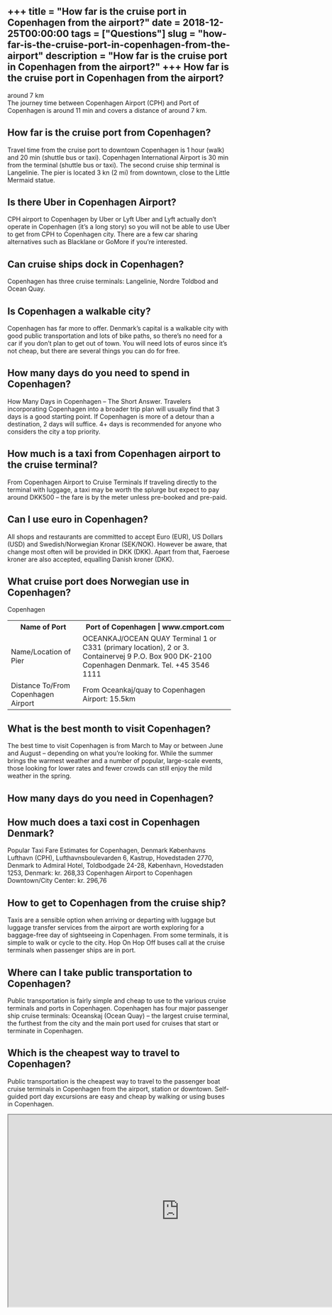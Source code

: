+++
title = "How far is the cruise port in Copenhagen from the airport?"
date = 2018-12-25T00:00:00
tags = ["Questions"]
slug = "how-far-is-the-cruise-port-in-copenhagen-from-the-airport"
description = "How far is the cruise port in Copenhagen from the airport?"
+++
How far is the cruise port in Copenhagen from the airport?
----------------------------------------------------------

around 7 km  
The journey time between Copenhagen Airport (CPH) and Port of Copenhagen is around 11 min and covers a distance of around 7 km.

How far is the cruise port from Copenhagen?
-------------------------------------------

Travel time from the cruise port to downtown Copenhagen is 1 hour (walk) and 20 min (shuttle bus or taxi). Copenhagen International Airport is 30 min from the terminal (shuttle bus or taxi). The second cruise ship terminal is Langelinie. The pier is located 3 kn (2 mi) from downtown, close to the Little Mermaid statue.

Is there Uber in Copenhagen Airport?
------------------------------------

CPH airport to Copenhagen by Uber or Lyft Uber and Lyft actually don’t operate in Copenhagen (it’s a long story) so you will not be able to use Uber to get from CPH to Copenhagen city. There are a few car sharing alternatives such as Blacklane or GoMore if you’re interested.

Can cruise ships dock in Copenhagen?
------------------------------------

Copenhagen has three cruise terminals: Langelinie, Nordre Toldbod and Ocean Quay.

Is Copenhagen a walkable city?
------------------------------

Copenhagen has far more to offer. Denmark’s capital is a walkable city with good public transportation and lots of bike paths, so there’s no need for a car if you don’t plan to get out of town. You will need lots of euros since it’s not cheap, but there are several things you can do for free.

How many days do you need to spend in Copenhagen?
-------------------------------------------------

How Many Days in Copenhagen – The Short Answer. Travelers incorporating Copenhagen into a broader trip plan will usually find that 3 days is a good starting point. If Copenhagen is more of a detour than a destination, 2 days will suffice. 4+ days is recommended for anyone who considers the city a top priority.

How much is a taxi from Copenhagen airport to the cruise terminal?
------------------------------------------------------------------

From Copenhagen Airport to Cruise Terminals If traveling directly to the terminal with luggage, a taxi may be worth the splurge but expect to pay around DKK500 – the fare is by the meter unless pre-booked and pre-paid.

Can I use euro in Copenhagen?
-----------------------------

All shops and restaurants are committed to accept Euro (EUR), US Dollars (USD) and Swedish/Norwegian Kronar (SEK/NOK). However be aware, that change most often will be provided in DKK (DKK). Apart from that, Faeroese kroner are also accepted, equalling Danish kroner (DKK).

What cruise port does Norwegian use in Copenhagen?
--------------------------------------------------

Copenhagen

<table><tr><th>Name of Port</th><th>Port of Copenhagen | www.cmport.com</th></tr><tr><td>Name/Location of Pier</td><td>OCEANKAJ/OCEAN QUAY Terminal 1 or C331 (primary location), 2 or 3. Containervej 9 P.O. Box 900 DK-2100 Copenhagen Denmark. Tel. +45 3546 1111</td></tr><tr><td>Distance To/From Copenhagen Airport</td><td>From Oceankaj/quay to Copenhagen Airport: 15.5km</td></tr></table>

What is the best month to visit Copenhagen?
-------------------------------------------

The best time to visit Copenhagen is from March to May or between June and August – depending on what you’re looking for. While the summer brings the warmest weather and a number of popular, large-scale events, those looking for lower rates and fewer crowds can still enjoy the mild weather in the spring.

How many days do you need in Copenhagen?
----------------------------------------

How much does a taxi cost in Copenhagen Denmark?
------------------------------------------------

Popular Taxi Fare Estimates for Copenhagen, Denmark Københavns Lufthavn (CPH), Lufthavnsboulevarden 6, Kastrup, Hovedstaden 2770, Denmark to Admiral Hotel, Toldbodgade 24-28, København, Hovedstaden 1253, Denmark: kr. 268,33 Copenhagen Airport to Copenhagen Downtown/City Center: kr. 296,76

How to get to Copenhagen from the cruise ship?
----------------------------------------------

Taxis are a sensible option when arriving or departing with luggage but luggage transfer services from the airport are worth exploring for a baggage-free day of sightseeing in Copenhagen. From some terminals, it is simple to walk or cycle to the city. Hop On Hop Off buses call at the cruise terminals when passenger ships are in port.

Where can I take public transportation to Copenhagen?
-----------------------------------------------------

Public transportation is fairly simple and cheap to use to the various cruise terminals and ports in Copenhagen. Copenhagen has four major passenger ship cruise terminals: Oceanskaj (Ocean Quay) – the largest cruise terminal, the furthest from the city and the main port used for cruises that start or terminate in Copenhagen.

Which is the cheapest way to travel to Copenhagen?
--------------------------------------------------

Public transportation is the cheapest way to travel to the passenger boat cruise terminals in Copenhagen from the airport, station or downtown. Self-guided port day excursions are easy and cheap by walking or using buses in Copenhagen.

<iframe allow="accelerometer; autoplay; clipboard-write; encrypted-media; gyroscope; picture-in-picture" allowfullscreen="" class="__youtube_prefs__  epyt-is-override  no-lazyload" data-no-lazy="1" data-origheight="433" data-origwidth="770" data-skipgform_ajax_framebjll="" height="433" id="_ytid_24947" loading="lazy" src="https://www.youtube.com/embed/PQrphPFVirg?enablejsapi=1&autoplay=0&cc_load_policy=0&cc_lang_pref=&iv_load_policy=1&loop=0&modestbranding=0&rel=1&fs=1&playsinline=0&autohide=2&theme=dark&color=red&controls=1&" title="YouTube player" width="770"></iframe>